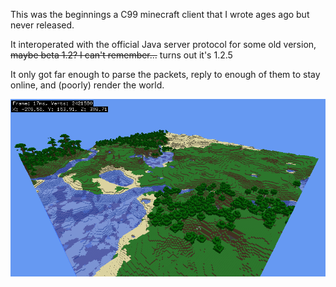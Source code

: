 This was the beginnings a C99 minecraft client that I wrote ages ago but never
released.

It interoperated with the official Java server protocol for some old version,
~~maybe beta 1.2? I can't remember...~~ turns out it's 1.2.5

It only got far enough to parse the packets, reply to enough of them to stay
online, and (poorly) render the world.

![Screenshot](/data/screenshot.png)
